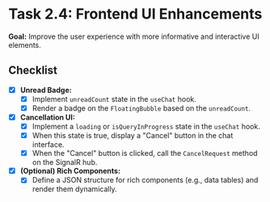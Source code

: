 # Task 2.4: Frontend UI Enhancements

**Goal:** Improve the user experience with more informative and interactive UI elements.

## Checklist

- [x] **Unread Badge:**
  - [x] Implement `unreadCount` state in the `useChat` hook.
  - [x] Render a badge on the `FloatingBubble` based on the `unreadCount`.
- [x] **Cancellation UI:**
  - [x] Implement a `loading` or `isQueryInProgress` state in the `useChat` hook.
  - [x] When this state is true, display a "Cancel" button in the chat interface.
  - [x] When the "Cancel" button is clicked, call the `CancelRequest` method on the SignalR hub.
- [x] **(Optional) Rich Components:**
  - [x] Define a JSON structure for rich components (e.g., data tables) and render them dynamically. 